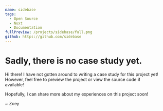 ```yaml
---
name: sidebase
tags:
  - Open Source
  - Nuxt
  - Documentation
fullPreview: /projects/sidebase/full.png
github: https://github.com/sidebase
---
```


# Sadly, there is no case study yet.

Hi there! I have not gotten around to writing a case study for this project yet! However, feel free to preview the project or view the source code if available!

Hopefully, I can share more about my experiences on this project soon!

~ Zoey
